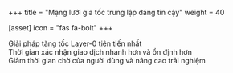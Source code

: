 +++
title = "Mạng lưới gia tốc trung lập đáng tin cậy"
weight = 40

[asset]
  icon = "fas fa-bolt"
+++

Giải pháp tăng tốc Layer-0 tiên tiến nhất<br/>
Thời gian xác nhận giao dịch nhanh hơn và ổn định hơn<br/>
Giảm thời gian chờ của người dùng và nâng cao trải nghiệm<br/>



